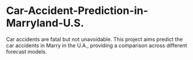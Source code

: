 # Car-Accident-Prediction-in-Marryland-U.S.
Car accidents are fatal but not unavoidable. This project aims predict the car accidents in Marry in the U.A., providing a comparison across different forecast models.
